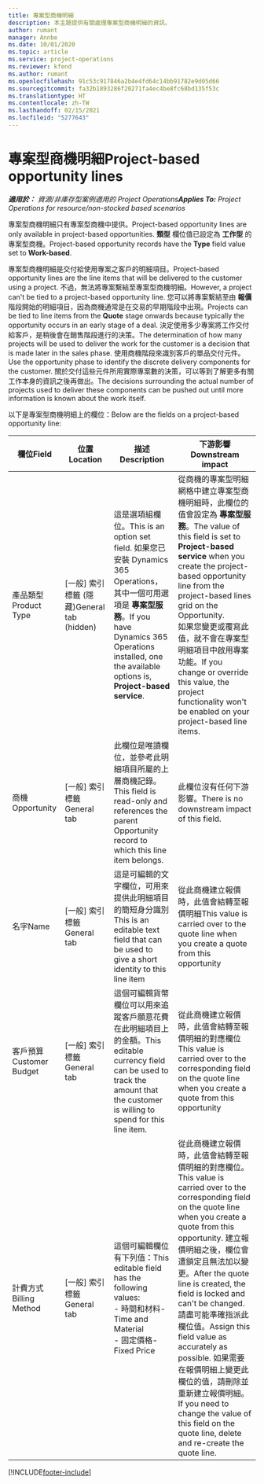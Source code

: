```yaml
---
title: 專案型商機明細
description: 本主題提供有關處理專案型商機明細的資訊。
author: rumant
manager: Annbe
ms.date: 10/01/2020
ms.topic: article
ms.service: project-operations
ms.reviewer: kfend
ms.author: rumant
ms.openlocfilehash: 91c53c917846a2b4e4fd64c14bb91782e9d05d66
ms.sourcegitcommit: fa32b1893286f20271fa4ec4be8fc68bd135f53c
ms.translationtype: HT
ms.contentlocale: zh-TW
ms.lasthandoff: 02/15/2021
ms.locfileid: "5277643"
---
```

# <a name="project-based-opportunity-lines"></a><span data-ttu-id="c4bcd-103">專案型商機明細</span><span class="sxs-lookup"><span data-stu-id="c4bcd-103">Project-based opportunity lines</span></span>

<span data-ttu-id="c4bcd-104">_**適用於：** 資源/非庫存型案例適用的 Project Operations_</span><span class="sxs-lookup"><span data-stu-id="c4bcd-104">_**Applies To:** Project Operations for resource/non-stocked based scenarios_</span></span>


<span data-ttu-id="c4bcd-105">專案型商機明細只有專案型商機中提供。</span><span class="sxs-lookup"><span data-stu-id="c4bcd-105">Project-based opportunity lines are only available in project-based opportunities.</span></span> <span data-ttu-id="c4bcd-106">**類型** 欄位值已設定為 **工作型** 的專案型商機。</span><span class="sxs-lookup"><span data-stu-id="c4bcd-106">Project-based opportunity records have the **Type** field value set to **Work-based**.</span></span>

<span data-ttu-id="c4bcd-107">專案型商機明細是交付給使用專案之客戶的明細項目。</span><span class="sxs-lookup"><span data-stu-id="c4bcd-107">Project-based opportunity lines are the line items that will be delivered to the customer using a project.</span></span> <span data-ttu-id="c4bcd-108">不過，無法將專案繫結至專案型商機明細。</span><span class="sxs-lookup"><span data-stu-id="c4bcd-108">However, a project can't be tied to a project-based opportunity line.</span></span> <span data-ttu-id="c4bcd-109">您可以將專案繫結至由 **報價** 階段開始的明細項目，因為商機通常是在交易的早期階段中出現。</span><span class="sxs-lookup"><span data-stu-id="c4bcd-109">Projects can be tied to line items from the **Quote** stage onwards because typically the opportunity occurs in an early stage of a deal.</span></span> <span data-ttu-id="c4bcd-110">決定使用多少專案將工作交付給客戶，是稍後會在銷售階段進行的決策。</span><span class="sxs-lookup"><span data-stu-id="c4bcd-110">The determination of how many projects will be used to deliver the work for the customer is a decision that is made later in the sales phase.</span></span> <span data-ttu-id="c4bcd-111">使用商機階段來識別客戶的單品交付元件。</span><span class="sxs-lookup"><span data-stu-id="c4bcd-111">Use the opportunity phase to identify the discrete delivery components for the customer.</span></span> <span data-ttu-id="c4bcd-112">關於交付這些元件所用實際專案數的決策，可以等到了解更多有關工作本身的資訊之後再做出。</span><span class="sxs-lookup"><span data-stu-id="c4bcd-112">The decisions surrounding the actual number of projects used to deliver these components can be pushed out until more information is known about the work itself.</span></span>

<span data-ttu-id="c4bcd-113">以下是專案型商機明細上的欄位：</span><span class="sxs-lookup"><span data-stu-id="c4bcd-113">Below are the fields on a project-based opportunity line:</span></span>

| <span data-ttu-id="c4bcd-114">**欄位**</span><span class="sxs-lookup"><span data-stu-id="c4bcd-114">**Field**</span></span> | <span data-ttu-id="c4bcd-115">**位置**</span><span class="sxs-lookup"><span data-stu-id="c4bcd-115">**Location**</span></span> | <span data-ttu-id="c4bcd-116">**描述**</span><span class="sxs-lookup"><span data-stu-id="c4bcd-116">**Description**</span></span> | <span data-ttu-id="c4bcd-117">**下游影響**</span><span class="sxs-lookup"><span data-stu-id="c4bcd-117">**Downstream impact**</span></span> |
| --- | --- | --- | --- |
| <span data-ttu-id="c4bcd-118">產品類型</span><span class="sxs-lookup"><span data-stu-id="c4bcd-118">Product Type</span></span> | <span data-ttu-id="c4bcd-119">[一般] 索引標籤 (隱藏)</span><span class="sxs-lookup"><span data-stu-id="c4bcd-119">General tab (hidden)</span></span> | <span data-ttu-id="c4bcd-120">這是選項組欄位。</span><span class="sxs-lookup"><span data-stu-id="c4bcd-120">This is an option set field.</span></span> <span data-ttu-id="c4bcd-121">如果您已安裝 Dynamics 365 Operations，其中一個可用選項是 **專案型服務**。</span><span class="sxs-lookup"><span data-stu-id="c4bcd-121">If you have Dynamics 365 Operations installed, one the available options is, **Project-based service**.</span></span>  | <span data-ttu-id="c4bcd-122">從商機的專案型明細網格中建立專案型商機明細時，此欄位的值會設定為 **專案型服務**。</span><span class="sxs-lookup"><span data-stu-id="c4bcd-122">The value of this field is set to **Project-based service** when you create the project-based opportunity line from the project-based lines grid on the Opportunity.</span></span> <br> <span data-ttu-id="c4bcd-123">如果您變更或覆寫此值，就不會在專案型明細項目中啟用專案功能。</span><span class="sxs-lookup"><span data-stu-id="c4bcd-123">If you change or override this value, the project functionality won't be enabled on your project-based line items.</span></span> |
| <span data-ttu-id="c4bcd-124">商機​​</span><span class="sxs-lookup"><span data-stu-id="c4bcd-124">Opportunity</span></span> | <span data-ttu-id="c4bcd-125">[一般] 索引標籤</span><span class="sxs-lookup"><span data-stu-id="c4bcd-125">General tab</span></span> | <span data-ttu-id="c4bcd-126">此欄位是唯讀欄位，並參考此明細項目所屬的上層商機記錄。</span><span class="sxs-lookup"><span data-stu-id="c4bcd-126">This field is read-only and references the parent Opportunity record to which this line item belongs.</span></span> | <span data-ttu-id="c4bcd-127">此欄位沒有任何下游影響。</span><span class="sxs-lookup"><span data-stu-id="c4bcd-127">There is no downstream impact of this field.</span></span> |
| <span data-ttu-id="c4bcd-128">名字</span><span class="sxs-lookup"><span data-stu-id="c4bcd-128">Name</span></span> | <span data-ttu-id="c4bcd-129">[一般] 索引標籤</span><span class="sxs-lookup"><span data-stu-id="c4bcd-129">General tab</span></span> | <span data-ttu-id="c4bcd-130">這是可編輯的文字欄位，可用來提供此明細項目的簡短身分識別</span><span class="sxs-lookup"><span data-stu-id="c4bcd-130">This is an editable text field that can be used to give a short identity to this line item</span></span> | <span data-ttu-id="c4bcd-131">從此商機建立報價時，此值會結轉至報價明細</span><span class="sxs-lookup"><span data-stu-id="c4bcd-131">This value is carried over to the quote line when you create a quote from this opportunity</span></span> |
| <span data-ttu-id="c4bcd-132">客戶預算</span><span class="sxs-lookup"><span data-stu-id="c4bcd-132">Customer Budget</span></span> | <span data-ttu-id="c4bcd-133">[一般] 索引標籤</span><span class="sxs-lookup"><span data-stu-id="c4bcd-133">General tab</span></span> | <span data-ttu-id="c4bcd-134">這個可編輯貨幣欄位可以用來追蹤客戶願意花費在此明細項目上的金額。</span><span class="sxs-lookup"><span data-stu-id="c4bcd-134">This editable currency field can be used to track the amount that the customer is willing to spend for this line item.</span></span> | <span data-ttu-id="c4bcd-135">從此商機建立報價時，此值會結轉至報價明細的對應欄位</span><span class="sxs-lookup"><span data-stu-id="c4bcd-135">This value is carried over to the corresponding field on the quote line when you create a quote from this opportunity</span></span> |
| <span data-ttu-id="c4bcd-136">計費方式</span><span class="sxs-lookup"><span data-stu-id="c4bcd-136">Billing Method</span></span> | <span data-ttu-id="c4bcd-137">[一般] 索引標籤</span><span class="sxs-lookup"><span data-stu-id="c4bcd-137">General tab</span></span> | <span data-ttu-id="c4bcd-138">這個可編輯欄位有下列值：</span><span class="sxs-lookup"><span data-stu-id="c4bcd-138">This editable field has the following values:</span></span></br><span data-ttu-id="c4bcd-139">- 時間和材料</span><span class="sxs-lookup"><span data-stu-id="c4bcd-139">- Time and Material</span></span></br><span data-ttu-id="c4bcd-140">- 固定價格</span><span class="sxs-lookup"><span data-stu-id="c4bcd-140">- Fixed Price</span></span> | <span data-ttu-id="c4bcd-141">從此商機建立報價時，此值會結轉至報價明細的對應欄位。</span><span class="sxs-lookup"><span data-stu-id="c4bcd-141">This value is carried over to the corresponding field on the quote line when you create a quote from this opportunity.</span></span> <span data-ttu-id="c4bcd-142">建立報價明細之後，欄位會遭鎖定且無法加以變更。</span><span class="sxs-lookup"><span data-stu-id="c4bcd-142">After the quote line is created, the field is locked and can't be changed.</span></span> <span data-ttu-id="c4bcd-143">請盡可能準確指派此欄位值。</span><span class="sxs-lookup"><span data-stu-id="c4bcd-143">Assign this field value as accurately as possible.</span></span> <span data-ttu-id="c4bcd-144">如果需要在報價明細上變更此欄位的值，請刪除並重新建立報價明細。</span><span class="sxs-lookup"><span data-stu-id="c4bcd-144">If you need to change the value of this field on the quote line, delete and re-create the quote line.</span></span> |


[!INCLUDE[footer-include](../includes/footer-banner.md)]